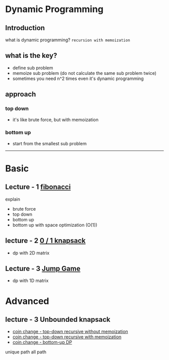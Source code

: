 # Dynamic Programming

## Introduction

what is dynamic programming?
`recursion with memoization`

## what is the key?

- define sub problem
- memoize sub problem (do not calculate the same sub problem twice)
- sometimes you need n^2 times even it's dynamic programming

## approach

### top down

- it's like brute force, but with memoization

### bottom up

- start from the smallest sub problem

----------------

# Basic

## Lecture - 1 [fibonacci](./basic/fibonacci.ts)

explain

- brute force
- top down
- bottom up
- bottom up with space optimization (O(1))

## lecture - 2 [0 / 1 knapsack](./basic/0-1-knapsack.ts)

- dp with 2D matrix

## Lecture - 3 [Jump Game](./basic/leetcode-55-jump-game.ts)
- dp with 1D matrix

# Advanced

## lecture - 3 Unbounded knapsack

- [coin change - top-down recursive without memoization](./basic/coin-change/leetcode-322-coin-change-2.ts)
- [coin change - top-down recursive with memoization](./basic/coin-change/leetcode-322-coin-change-3.ts)
- [coin change - bottom-up DP](./basic/coin-change/leetcode-322-coin-change.ts)

unique path
all path

